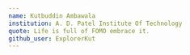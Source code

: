 ```yaml
---
name: Kutbuddin Ambawala
institution: A. D. Patel Institute Of Technology
quote: Life is full of FOMO embrace it.
github_user: ExplorerKut
---
```

